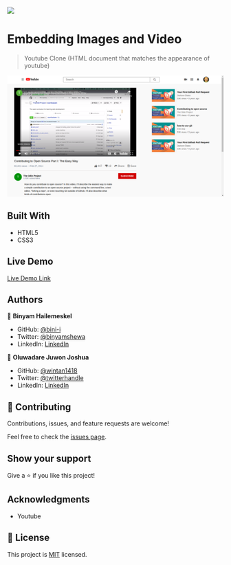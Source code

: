 ![](https://img.shields.io/badge/Microverse-blueviolet)

# Embedding Images and Video

> Youtube Clone (HTML document that matches the appearance of youtube)

![screenshot](app_screenshot.png)

## Built With

- HTML5
- CSS3

## Live Demo

[Live Demo Link](https://livedemo.com)

## Authors

👤 **Binyam Hailemeskel**

- GitHub: [@bini-i](https://github.com/bini-i)
- Twitter: [@binyamshewa](https://twitter.com/binyamshewa)
- LinkedIn: [LinkedIn](https://www.linkedin.com/in/binyam-hailemeskel-728048151/)

👤 **Oluwadare Juwon Joshua**

- GitHub: [@wintan1418](https://github.com/wintan1418)
- Twitter: [@twitterhandle](https://twitter.com/oluwadarejuwon)
- LinkedIn: [LinkedIn](https://www.linkedin.com/in/oluwadare-juwon-048a391a8/)

## 🤝 Contributing

Contributions, issues, and feature requests are welcome!

Feel free to check the [issues page](issues/).

## Show your support

Give a ⭐️ if you like this project!

## Acknowledgments

- Youtube 

## 📝 License

This project is [MIT](lic.url) licensed.
